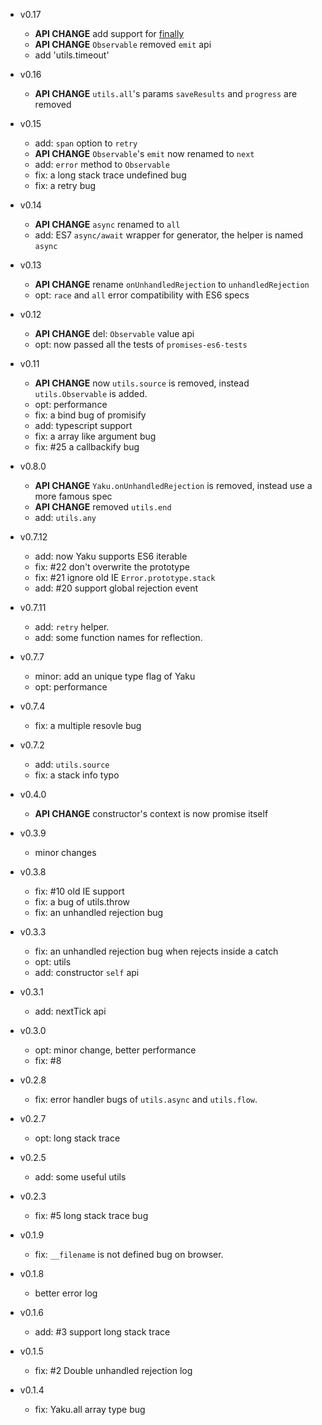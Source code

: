 - v0.17

  - **API CHANGE** add support for [finally](https://github.com/tc39/proposal-promise-finally)
  - **API CHANGE** `Observable` removed `emit` api
  - add 'utils.timeout'

- v0.16

  - **API CHANGE** `utils.all`'s params `saveResults` and `progress` are removed

- v0.15

  - add: `span` option to `retry`
  - **API CHANGE** `Observable`'s `emit` now renamed to `next`
  - add: `error` method to `Observable`
  - fix: a long stack trace undefined bug
  - fix: a retry bug

- v0.14

  - **API CHANGE** `async` renamed to `all`
  - add: ES7 `async/await` wrapper for generator, the helper is named `async`

- v0.13

  - **API CHANGE** rename `onUnhandledRejection` to `unhandledRejection`
  - opt: `race` and `all` error compatibility with ES6 specs

- v0.12

  - **API CHANGE** del: `Observable` value api
  - opt: now passed all the tests of `promises-es6-tests`

- v0.11

  - **API CHANGE** now `utils.source` is removed, instead `utils.Observable` is added.
  - opt: performance
  - fix: a bind bug of promisify
  - add: typescript support
  - fix: a array like argument bug
  - fix: #25 a callbackify bug

- v0.8.0

  - **API CHANGE** `Yaku.onUnhandledRejection` is removed, instead use a more famous spec
  - **API CHANGE** removed `utils.end`
  - add: `utils.any`

- v0.7.12

  - add: now Yaku supports ES6 iterable
  - fix: #22 don't overwrite the prototype
  - fix: #21 ignore old IE `Error.prototype.stack`
  - add: #20 support global rejection event

- v0.7.11

  - add: `retry` helper.
  - add: some function names for reflection.

- v0.7.7

  - minor: add an unique type flag of Yaku
  - opt: performance

- v0.7.4

  - fix: a multiple resovle bug

- v0.7.2

  - add: `utils.source`
  - fix: a stack info typo

- v0.4.0

  - **API CHANGE** constructor's context is now promise itself

- v0.3.9

  - minor changes

- v0.3.8

  - fix: #10 old IE support
  - fix: a bug of utils.throw
  - fix: an unhandled rejection bug

- v0.3.3

  - fix: an unhandled rejection bug when rejects inside a catch
  - opt: utils
  - add: constructor `self` api

- v0.3.1

  - add: nextTick api

- v0.3.0

  - opt: minor change, better performance
  - fix: #8

- v0.2.8

  - fix: error handler bugs of `utils.async` and `utils.flow`.

- v0.2.7

  - opt: long stack trace

- v0.2.5

  - add: some useful utils

- v0.2.3

  - fix: #5 long stack trace bug

- v0.1.9

  - fix: `__filename` is not defined bug on browser.

- v0.1.8

  - better error log

- v0.1.6

  - add: #3 support long stack trace

- v0.1.5

  - fix: #2 Double unhandled rejection log

- v0.1.4

  - fix: Yaku.all array type bug
